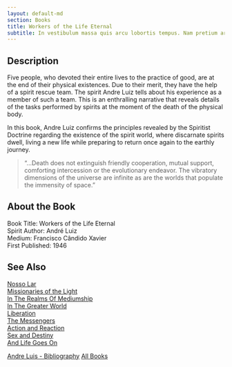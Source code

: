 ```yaml
---
layout: default-md
section: Books
title: Workers of the Life Eternal
subtitle: In vestibulum massa quis arcu lobortis tempus. Nam pretium arcu in odio vulputate luctus.
---
```


## Description
Five people, who devoted their entire lives to the practice of good, are at the end of their physical existences. Due to their merit, they have the help of a spirit rescue team. The spirit Andre Luiz tells about his experience as a member of such a team. This is an enthralling narrative that reveals details of the tasks performed by spirits at the moment of the death of the physical body.

In this book, Andre Luiz confirms the principles revealed by the Spiritist Doctrine regarding the existence of the spirit world, where discarnate spirits dwell, living a new life while preparing to return once again to the earthly journey.

> “…Death does not extinguish friendly cooperation, mutual support, comforting intercession or the evolutionary endeavor.  The vibratory dimensions of the universe are infinite as are the worlds that populate the immensity of space.”


## About the Book
Book Title: Workers of the Life Eternal  
Spirit Author: André Luiz  
Medium: Francisco Cândido Xavier    
First Published: 1946  


## See Also
[Nosso Lar](nosso-lar)  
[Missionaries of the Light](missionaries-of-the-light)  
[In The Realms Of Mediumship](in-the-realms-of-mediumship)  
[In The Greater World](in-the-greater-world)  
[Liberation](liberation)  
[The Messengers](the-messengers)  
[Action and Reaction](action-and-reaction)  
[Sex and Destiny](sex-and-destiny)  
[And Life Goes On](and-life-goes-on)  

<a href="/books/andre-luis" class="button">Andre Luis - Bibliography</a>
<a href="/books" class="button">All Books</a>
